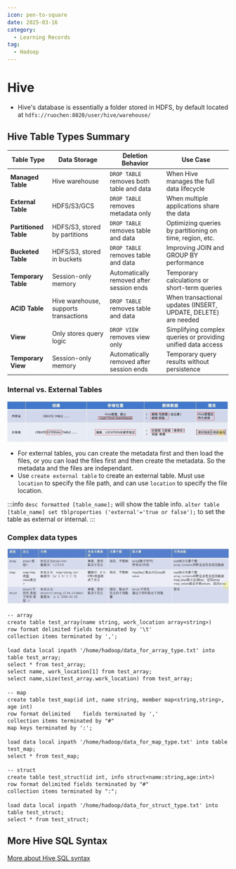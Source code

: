 ```yaml
---
icon: pen-to-square
date: 2025-03-16
category:
  - Learning Records
tag:
  - Hadoop
---
```


# Hive

- Hive's database is essentially a folder stored in HDFS, by default located at `hdfs://ruochen:8020/user/hive/warehouse/`

## Hive Table Types Summary

| Table Type       | Data Storage            | Deletion Behavior                     | Use Case                                    |
|-----------------|------------------------|--------------------------------------|---------------------------------------------|
| **Managed Table** | Hive warehouse         | `DROP TABLE` removes both table and data | When Hive manages the full data lifecycle |
| **External Table** | HDFS/S3/GCS            | `DROP TABLE` removes metadata only   | When multiple applications share the data  |
| **Partitioned Table** | HDFS/S3, stored by partitions | `DROP TABLE` removes table and data | Optimizing queries by partitioning on time, region, etc. |
| **Bucketed Table** | HDFS/S3, stored in buckets | `DROP TABLE` removes table and data | Improving JOIN and GROUP BY performance    |
| **Temporary Table** | Session-only memory   | Automatically removed after session ends | Temporary calculations or short-term queries |
| **ACID Table** | Hive warehouse, supports transactions | `DROP TABLE` removes table and data | When transactional updates (INSERT, UPDATE, DELETE) are needed |
| **View** | Only stores query logic | `DROP VIEW` removes view only | Simplifying complex queries or providing unified data access |
| **Temporary View** | Session-only memory | Automatically removed after session ends | Temporary query results without persistence |

### Internal vs. External Tables
![internal vs. external tables](Internal_vs_external_tables.png)

- For external tables, you can create the metadata first and then load the files, or you can load the files first and then create the metadata. So the metadata and the files are independant.
- Use `create external table` to create an external table. Must use `location` to specify the file path, and can use `location` to specify the file location.

:::info
`desc formatted [table_name];` will show the table info.
`alter table [table_name] set tblproperties ('external'='true or false');` to set the table as external or internal.
:::

### Complex data types
![array, map, and struct](array_map_struct.png)
```hive
-- array
create table test_array(name string, work_location array<string>)
row format delimited fields terminated by '\t'
collection items terminated by ',';

load data local inpath '/home/hadoop/data_for_array_type.txt' into table test_array;
select * from test_array;
select name, work_location[1] from test_array;
select name,size(test_array.work_location) from test_array;

-- map
create table test_map(id int, name string, member map<string,string>, age int)
row format delimited    fields terminated by ','
collection items terminated by "#"
map keys terminated by ':';

load data local inpath '/home/hadoop/data_for_map_type.txt' into table test_map;
select * from test_map;

-- struct
create table test_struct(id int, info struct<name:string,age:int>)
row format delimited fields terminated by "#"
collection items terminated by ":";

load data local inpath '/home/hadoop/data_for_struct_type.txt' into table test_struct;
select * from test_struct;
```

## More Hive SQL Syntax
[More about Hive SQL syntax](../../zh/posts/hive/Hive-SQL语法大全.md)
